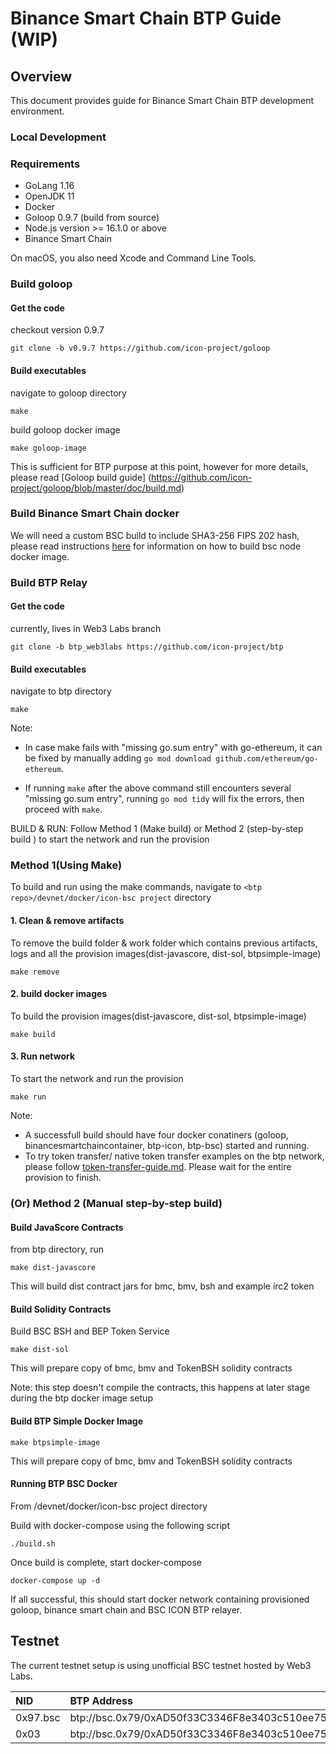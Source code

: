 # Binance Smart Chain BTP Guide (WIP)

## Overview

This document provides guide for Binance Smart Chain BTP development environment.

### Local Development

### Requirements

- GoLang 1.16
- OpenJDK 11
- Docker
- Goloop 0.9.7 (build from source)
- Node.js version >= 16.1.0 or above
- Binance Smart Chain

On macOS, you also need Xcode and Command Line Tools.

### Build goloop

#### Get the code
checkout version 0.9.7
```
git clone -b v0.9.7 https://github.com/icon-project/goloop 
```

#### Build executables
navigate to goloop directory
```
make
```

build goloop docker image
```
make goloop-image
```

This is sufficient for BTP purpose at this point, however for more details, please read [Goloop build guide] (https://github.com/icon-project/goloop/blob/master/doc/build.md)

### Build Binance Smart Chain docker

We will need a custom BSC build to include SHA3-256 FIPS 202 hash,
please read instructions [here](https://github.com/icon-project/btp/tree/btp_web3labs/devnet)
for information on how to build bsc node docker image.

### Build BTP Relay

#### Get the code
currently, lives in Web3 Labs branch
```
git clone -b btp_web3labs https://github.com/icon-project/btp 
```

#### Build executables
navigate to btp directory
```
make
```

Note: 
- In case make fails with "missing go.sum entry" with go-ethereum, it can be fixed by manually adding `go mod download github.com/ethereum/go-ethereum`.

- If running `make` after the above command still encounters several "missing go.sum entry", running `go mod tidy` will fix the errors, then proceed with `make`.

BUILD & RUN:
Follow Method 1 (Make build) or Method 2 (step-by-step build ) to start the network and run the provision
### Method 1(Using Make)
To build and run using the make commands, navigate to  `<btp repo>/devnet/docker/icon-bsc project` directory
#### 1. Clean & remove artifacts
To remove the build folder & work folder which contains previous artifacts, logs and all the provision images(dist-javascore, dist-sol, btpsimple-image)
    
    make remove

#### 2. build docker images
To build the provision images(dist-javascore, dist-sol, btpsimple-image)
    
    make build

#### 3. Run network
To start the network and run the provision
    
    make run

Note:
 - A successfull build should have four docker conatiners (goloop, binancesmartchaincontainer, btp-icon, btp-bsc) started and running.
 - To try token transfer/ native token transfer examples on the btp network, please follow [token-transfer-guide.md](https://github.com/icon-project/btp/blob/btp_web3labs/doc/token-transfer-guide.md). Please wait for the entire provision to finish.

### (Or) Method 2 (Manual step-by-step build)
#### Build JavaScore Contracts
from btp directory, run
```
make dist-javascore
```
This will build dist contract jars for bmc, bmv, bsh and example irc2 token 

#### Build Solidity Contracts

Build BSC BSH and BEP Token Service

```
make dist-sol
```
This will prepare copy of bmc, bmv and TokenBSH solidity contracts

Note: this step doesn't compile the contracts, this happens at later stage during the btp docker image setup

#### Build BTP Simple Docker Image

```
make btpsimple-image
```
This will prepare copy of bmc, bmv and TokenBSH solidity contracts

#### Running BTP BSC Docker

From <btp repo>/devnet/docker/icon-bsc project directory

Build with docker-compose using the following script
```
./build.sh
```

Once build is complete, start docker-compose
```
docker-compose up -d
```
If all successful, this should start docker network containing provisioned
goloop, binance smart chain and BSC ICON BTP relayer.

## Testnet

The current testnet setup is using unofficial BSC testnet hosted by Web3 Labs. 

| NID | BTP Address   | RPC Endpoint                                          |
|:-----|:--------|:-----------------------------------------------------|
| 0x97.bsc  | btp://bsc.0x79/0xAD50f33C3346F8e3403c510ee75FEBA1D904fa3F  | ws://35.214.59.124:8546                           |
| 0x03  | btp://bsc.0x79/0xAD50f33C3346F8e3403c510ee75FEBA1D904fa3F  | https://btp.net.solidwallet.io/api/v3/icon_dex
